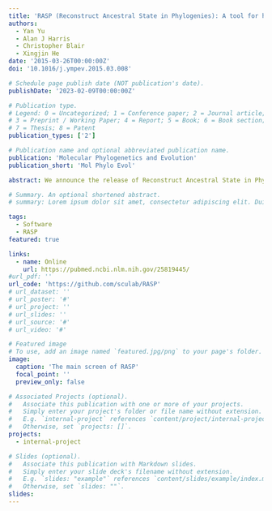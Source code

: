 ```yaml
---
title: 'RASP (Reconstruct Ancestral State in Phylogenies): A tool for historical biogeography'
authors:
  - Yan Yu
  - Alan J Harris
  - Christopher Blair
  - Xingjin He
date: '2015-03-26T00:00:00Z'
doi: '10.1016/j.ympev.2015.03.008'

# Schedule page publish date (NOT publication's date).
publishDate: '2023-02-09T00:00:00Z'

# Publication type.
# Legend: 0 = Uncategorized; 1 = Conference paper; 2 = Journal article;
# 3 = Preprint / Working Paper; 4 = Report; 5 = Book; 6 = Book section;
# 7 = Thesis; 8 = Patent
publication_types: ['2']

# Publication name and optional abbreviated publication name.
publication: 'Molecular Phylogenetics and Evolution'
publication_short: 'Mol Phylo Evol'

abstract: We announce the release of Reconstruct Ancestral State in Phylogenies (RASP), a user-friendly software package for inferring historical biogeography through reconstructing ancestral geographic distributions on phylogenetic trees. RASP utilizes the widely used Statistical-Dispersal Vicariance Analysis (S-DIVA), the Dispersal–Extinction–Cladogenesis (DEC) model (Lagrange), a Statistical DEC model (S-DEC) and BayArea. It provides a graphical user interface (GUI) to specify a phylogenetic tree or set of trees and geographic distribution constraints, draws pie charts on the nodes of a phylogenetic tree to indicate levels of uncertainty, and generates high-quality exportable graphical results. RASP can run on both Windows and Mac OS X platforms. All documentation and source code for RASP is freely available at http://mnh.scu.edu.cn/soft/blog/RASP.

# Summary. An optional shortened abstract.
# summary: Lorem ipsum dolor sit amet, consectetur adipiscing elit. Duis posuere tellus ac convallis placerat. Proin tincidunt magna sed ex sollicitudin condimentum.

tags:
  - Software
  - RASP
featured: true

links:
  - name: Online
    url: https://pubmed.ncbi.nlm.nih.gov/25819445/
#url_pdf: ''
url_code: 'https://github.com/sculab/RASP'
# url_dataset: ''
# url_poster: '#'
# url_project: ''
# url_slides: ''
# url_source: '#'
# url_video: '#'

# Featured image
# To use, add an image named `featured.jpg/png` to your page's folder.
image:
  caption: 'The main screen of RASP'
  focal_point: ''
  preview_only: false

# Associated Projects (optional).
#   Associate this publication with one or more of your projects.
#   Simply enter your project's folder or file name without extension.
#   E.g. `internal-project` references `content/project/internal-project/index.md`.
#   Otherwise, set `projects: []`.
projects:
  - internal-project

# Slides (optional).
#   Associate this publication with Markdown slides.
#   Simply enter your slide deck's filename without extension.
#   E.g. `slides: "example"` references `content/slides/example/index.md`.
#   Otherwise, set `slides: ""`.
slides:
---
```


